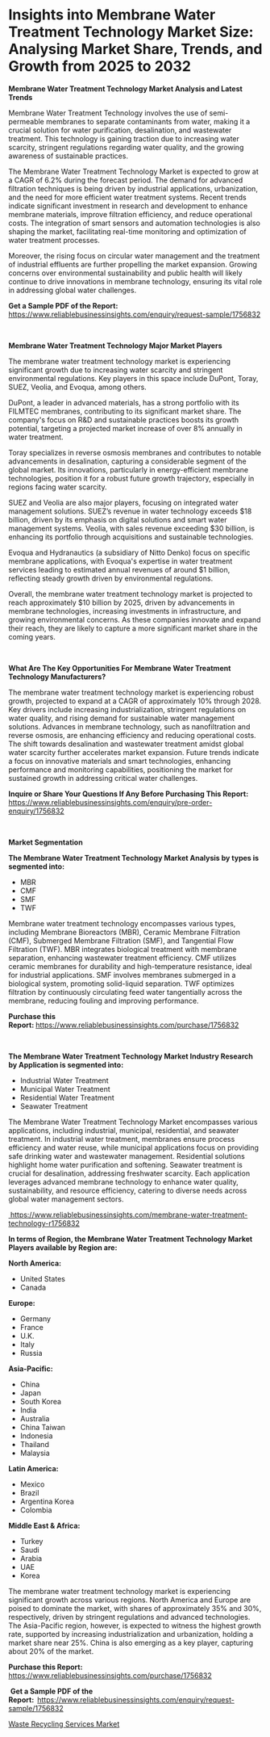 <p><h1>Insights into Membrane Water Treatment Technology Market Size: Analysing Market Share, Trends, and Growth from 2025 to 2032</h1></p><p><strong>Membrane Water Treatment Technology Market Analysis and Latest Trends</strong></p>
<p><p>Membrane Water Treatment Technology involves the use of semi-permeable membranes to separate contaminants from water, making it a crucial solution for water purification, desalination, and wastewater treatment. This technology is gaining traction due to increasing water scarcity, stringent regulations regarding water quality, and the growing awareness of sustainable practices. </p><p>The Membrane Water Treatment Technology Market is expected to grow at a CAGR of 6.2% during the forecast period. The demand for advanced filtration techniques is being driven by industrial applications, urbanization, and the need for more efficient water treatment systems. Recent trends indicate significant investment in research and development to enhance membrane materials, improve filtration efficiency, and reduce operational costs. The integration of smart sensors and automation technologies is also shaping the market, facilitating real-time monitoring and optimization of water treatment processes. </p><p>Moreover, the rising focus on circular water management and the treatment of industrial effluents are further propelling the market expansion. Growing concerns over environmental sustainability and public health will likely continue to drive innovations in membrane technology, ensuring its vital role in addressing global water challenges.</p></p>
<p><strong>Get a Sample PDF of the Report:&nbsp;</strong> <a href="https://www.reliablebusinessinsights.com/enquiry/request-sample/1756832?utm_campaign=3079&utm_medium=2&utm_source=Github&utm_content=ia&utm_term=09032025&utm_id=membrane-water-treatment-technology">https://www.reliablebusinessinsights.com/enquiry/request-sample/1756832</a></p>
<p>&nbsp;</p>
<p><strong>Membrane Water Treatment Technology Major Market Players</strong></p>
<p><p>The membrane water treatment technology market is experiencing significant growth due to increasing water scarcity and stringent environmental regulations. Key players in this space include DuPont, Toray, SUEZ, Veolia, and Evoqua, among others. </p><p>DuPont, a leader in advanced materials, has a strong portfolio with its FILMTEC membranes, contributing to its significant market share. The company's focus on R&D and sustainable practices boosts its growth potential, targeting a projected market increase of over 8% annually in water treatment.</p><p>Toray specializes in reverse osmosis membranes and contributes to notable advancements in desalination, capturing a considerable segment of the global market. Its innovations, particularly in energy-efficient membrane technologies, position it for a robust future growth trajectory, especially in regions facing water scarcity.</p><p>SUEZ and Veolia are also major players, focusing on integrated water management solutions. SUEZ’s revenue in water technology exceeds $18 billion, driven by its emphasis on digital solutions and smart water management systems. Veolia, with sales revenue exceeding $30 billion, is enhancing its portfolio through acquisitions and sustainable technologies.</p><p>Evoqua and Hydranautics (a subsidiary of Nitto Denko) focus on specific membrane applications, with Evoqua's expertise in water treatment services leading to estimated annual revenues of around $1 billion, reflecting steady growth driven by environmental regulations.</p><p>Overall, the membrane water treatment technology market is projected to reach approximately $10 billion by 2025, driven by advancements in membrane technologies, increasing investments in infrastructure, and growing environmental concerns. As these companies innovate and expand their reach, they are likely to capture a more significant market share in the coming years.</p></p>
<p>&nbsp;</p>
<p><strong>What Are The Key Opportunities For Membrane Water Treatment Technology Manufacturers?</strong></p>
<p><p>The membrane water treatment technology market is experiencing robust growth, projected to expand at a CAGR of approximately 10% through 2028. Key drivers include increasing industrialization, stringent regulations on water quality, and rising demand for sustainable water management solutions. Advances in membrane technology, such as nanofiltration and reverse osmosis, are enhancing efficiency and reducing operational costs. The shift towards desalination and wastewater treatment amidst global water scarcity further accelerates market expansion. Future trends indicate a focus on innovative materials and smart technologies, enhancing performance and monitoring capabilities, positioning the market for sustained growth in addressing critical water challenges.</p></p>
<p><strong>Inquire or Share Your Questions If Any Before Purchasing This Report:</strong> <a href="https://www.reliablebusinessinsights.com/enquiry/pre-order-enquiry/1756832?utm_campaign=3079&utm_medium=2&utm_source=Github&utm_content=ia&utm_term=09032025&utm_id=membrane-water-treatment-technology">https://www.reliablebusinessinsights.com/enquiry/pre-order-enquiry/1756832</a></p>
<p>&nbsp;</p>
<p><strong>Market Segmentation</strong></p>
<p><strong>The Membrane Water Treatment Technology Market Analysis by types is segmented into:</strong></p>
<p><ul><li>MBR</li><li>CMF</li><li>SMF</li><li>TWF</li></ul></p>
<p><p>Membrane water treatment technology encompasses various types, including Membrane Bioreactors (MBR), Ceramic Membrane Filtration (CMF), Submerged Membrane Filtration (SMF), and Tangential Flow Filtration (TWF). MBR integrates biological treatment with membrane separation, enhancing wastewater treatment efficiency. CMF utilizes ceramic membranes for durability and high-temperature resistance, ideal for industrial applications. SMF involves membranes submerged in a biological system, promoting solid-liquid separation. TWF optimizes filtration by continuously circulating feed water tangentially across the membrane, reducing fouling and improving performance.</p></p>
<p><strong>Purchase this Report:&nbsp;</strong><a href="https://www.reliablebusinessinsights.com/purchase/1756832?utm_campaign=3079&utm_medium=2&utm_source=Github&utm_content=ia&utm_term=09032025&utm_id=membrane-water-treatment-technology">https://www.reliablebusinessinsights.com/purchase/1756832</a></p>
<p>&nbsp;</p>
<p><strong>The Membrane Water Treatment Technology Market Industry Research by Application is segmented into:</strong></p>
<p><ul><li>Industrial Water Treatment</li><li>Municipal Water Treatment</li><li>Residential Water Treatment</li><li>Seawater Treatment</li></ul></p>
<p><p>The Membrane Water Treatment Technology Market encompasses various applications, including industrial, municipal, residential, and seawater treatment. In industrial water treatment, membranes ensure process efficiency and water reuse, while municipal applications focus on providing safe drinking water and wastewater management. Residential solutions highlight home water purification and softening. Seawater treatment is crucial for desalination, addressing freshwater scarcity. Each application leverages advanced membrane technology to enhance water quality, sustainability, and resource efficiency, catering to diverse needs across global water management sectors.</p></p>
<p><a href="https://www.reliablebusinessinsights.com/membrane-water-treatment-technology-r1756832?utm_campaign=3079&utm_medium=2&utm_source=Github&utm_content=ia&utm_term=09032025&utm_id=membrane-water-treatment-technology">&nbsp;https://www.reliablebusinessinsights.com/membrane-water-treatment-technology-r1756832</a></p>
<p><strong>In terms of Region, the Membrane Water Treatment Technology Market Players available by Region are:</strong></p>
<p>
    <p> <strong> North America: </strong>
        <ul>
            <li>United States</li>
            <li>Canada</li>
        </ul>
        </p> 
    <p> <strong> Europe: </strong>
        <ul>
            <li>Germany</li>
            <li>France</li>
            <li>U.K.</li>
            <li>Italy</li>
            <li>Russia</li>
        </ul>
        </p> 
    <p> <strong> Asia-Pacific: </strong>
        <ul>
            <li>China</li>
            <li>Japan</li>
            <li>South Korea</li>
            <li>India</li>
            <li>Australia</li>
            <li>China Taiwan</li>
            <li>Indonesia</li>
            <li>Thailand</li>
            <li>Malaysia</li>
        </ul>
        </p> 
    <p> <strong> Latin America: </strong>
        <ul>
            <li>Mexico</li>
            <li>Brazil</li>
            <li>Argentina Korea</li>
            <li>Colombia</li>
        </ul>
        </p> 
    <p> <strong> Middle East & Africa: </strong>
        <ul>
            <li>Turkey</li>
            <li>Saudi</li>
            <li>Arabia</li>
            <li>UAE</li>
            <li>Korea</li>
        </ul>
    </p>
    </p>
<p><p>The membrane water treatment technology market is experiencing significant growth across various regions. North America and Europe are poised to dominate the market, with shares of approximately 35% and 30%, respectively, driven by stringent regulations and advanced technologies. The Asia-Pacific region, however, is expected to witness the highest growth rate, supported by increasing industrialization and urbanization, holding a market share near 25%. China is also emerging as a key player, capturing about 20% of the market.</p></p>
<p><strong>Purchase this Report: </strong><a href="https://www.reliablebusinessinsights.com/purchase/1756832?utm_campaign=3079&utm_medium=2&utm_source=Github&utm_content=ia&utm_term=09032025&utm_id=membrane-water-treatment-technology">https://www.reliablebusinessinsights.com/purchase/1756832</a></p>
<p>&nbsp;<strong>Get a Sample PDF of the Report:&nbsp;&nbsp;</strong><a href="https://www.reliablebusinessinsights.com/enquiry/request-sample/1756832?utm_campaign=3079&utm_medium=2&utm_source=Github&utm_content=ia&utm_term=09032025&utm_id=membrane-water-treatment-technology">https://www.reliablebusinessinsights.com/enquiry/request-sample/1756832</a></p>
<p><strong></strong></p>
<p><p><a href="https://github.com/voetzeszuh/Market-Research-Report-List-1/blob/main/waste-recycling-services-market.md?utm_campaign=3079&utm_medium=2&utm_source=Github&utm_content=ia&utm_term=09032025&utm_id=membrane-water-treatment-technology">Waste Recycling Services Market</a></p></p>
